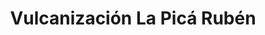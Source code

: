 ---
title: "Vulcanización La Picá Rubén"
url: /puente-alto/vulcanizacion-la-pica-ruben/
shop: neumáticos
---